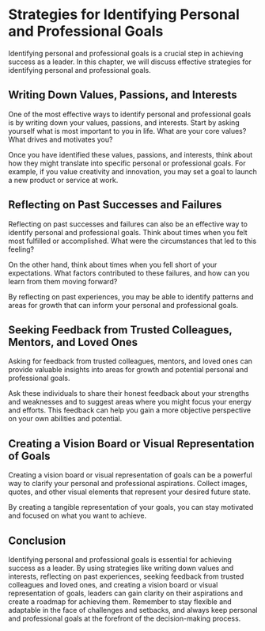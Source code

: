 Strategies for Identifying Personal and Professional Goals
====================================================================================================================

Identifying personal and professional goals is a crucial step in achieving success as a leader. In this chapter, we will discuss effective strategies for identifying personal and professional goals.

Writing Down Values, Passions, and Interests
--------------------------------------------

One of the most effective ways to identify personal and professional goals is by writing down your values, passions, and interests. Start by asking yourself what is most important to you in life. What are your core values? What drives and motivates you?

Once you have identified these values, passions, and interests, think about how they might translate into specific personal or professional goals. For example, if you value creativity and innovation, you may set a goal to launch a new product or service at work.

Reflecting on Past Successes and Failures
-----------------------------------------

Reflecting on past successes and failures can also be an effective way to identify personal and professional goals. Think about times when you felt most fulfilled or accomplished. What were the circumstances that led to this feeling?

On the other hand, think about times when you fell short of your expectations. What factors contributed to these failures, and how can you learn from them moving forward?

By reflecting on past experiences, you may be able to identify patterns and areas for growth that can inform your personal and professional goals.

Seeking Feedback from Trusted Colleagues, Mentors, and Loved Ones
-----------------------------------------------------------------

Asking for feedback from trusted colleagues, mentors, and loved ones can provide valuable insights into areas for growth and potential personal and professional goals.

Ask these individuals to share their honest feedback about your strengths and weaknesses and to suggest areas where you might focus your energy and efforts. This feedback can help you gain a more objective perspective on your own abilities and potential.

Creating a Vision Board or Visual Representation of Goals
---------------------------------------------------------

Creating a vision board or visual representation of goals can be a powerful way to clarify your personal and professional aspirations. Collect images, quotes, and other visual elements that represent your desired future state.

By creating a tangible representation of your goals, you can stay motivated and focused on what you want to achieve.

Conclusion
----------

Identifying personal and professional goals is essential for achieving success as a leader. By using strategies like writing down values and interests, reflecting on past experiences, seeking feedback from trusted colleagues and loved ones, and creating a vision board or visual representation of goals, leaders can gain clarity on their aspirations and create a roadmap for achieving them. Remember to stay flexible and adaptable in the face of challenges and setbacks, and always keep personal and professional goals at the forefront of the decision-making process.
